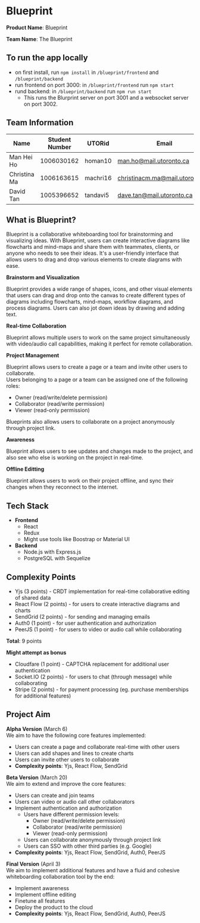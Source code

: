 # Blueprint

**Product Name**: Blueprint

**Team Name**: The Blueprint

## To run the app locally

- on first install, run `npm install` in `/blueprint/frontend` and `/blueprint/backend`
- run frontend on port 3000: in `/blueprint/frontend` run `npm start`
- rund backend: in `/blueprint/backend` run `npm run start`
  - This runs the Blurprint server on port 3001 and a websocket server on port 3002.

## Team Information

| Name         | Student Number | UTORid   | Email                           |
| ------------ | -------------- | -------- | ------------------------------- |
| Man Hei Ho   | 1006030162     | homan10  | man.ho@mail.utoronto.ca         |
| Christina Ma | 1006163615     | machri16 | christinacm.ma@mail.utoronto.ca |
| David Tan    | 1005396652     | tandavi5 | dave.tan@mail.utoronto.ca       |

## What is Blueprint?

Blueprint is a collaborative whiteboarding tool for brainstorming and visualizing ideas. With Blueprint, users can create interactive diagrams like flowcharts and mind-maps and share them with teammates, clients, or anyone who needs to see their ideas. It's a user-friendly interface that allows users to drag and drop various elements to create diagrams with ease.

**Brainstorm and Visualization**

Blueprint provides a wide range of shapes, icons, and other visual elements that users can drag and drop onto the canvas to create different types of diagrams including flowcharts, mind-maps, workflow diagrams, and process diagrams. Users can also jot down ideas by drawing and adding text.

**Real-time Collaboration**

Blueprint allows multiple users to work on the same project simultaneously with video/audio call capabilities, making it perfect for remote collaboration.

**Project Management**

Blueprint allows users to create a page or a team and invite other users to collaborate.  
Users belonging to a page or a team can be assigned one of the following roles:

- Owner (read/write/delete permission)
- Collaborator (read/write permission)
- Viewer (read-only permission)

Blueprints also allows users to collaborate on a project anonymously through project link.

**Awareness**

Blueprint allows users to see updates and changes made to the project, and also see who else is working on the project in real-time.

**Offline Editting**

Blueprint allows users to work on their project offline, and sync their changes when they reconnect to the internet.

## Tech Stack

- **Frontend**
  - React
  - Redux
  - Might use tools like Boostrap or Material UI
- **Backend**
  - Node.js with Express.js
  - PostgreSQL with Sequelize

## Complexity Points

- Yjs (3 points) - CRDT implementation for real-time collaborative editing of shared data
- React Flow (2 points) - for users to create interactive diagrams and charts
- SendGrid (2 points) - for sending and managing emails
- Auth0 (1 point) - for user authentication and authorization
- PeerJS (1 point) - for users to video or audio call while collaborating

**Total**: 9 points

**Might attempt as bonus**

- Cloudfare (1 point) - CAPTCHA replacement for additional user authentication
- Socket.IO (2 points) - for users to chat (through message) while collaborating
- Stripe (2 points) - for payment processing (eg. purchase memberships for additional features)

## Project Aim

**Alpha Version** (March 6)  
We aim to have the following core features implemented:

- Users can create a page and collaborate real-time with other users
- Users can add shapes and lines to create charts
- Users can invite other users to collaborate
- **Complexity points**: Yjs, React Flow, SendGrid

**Beta Version** (March 20)  
We aim to extend and improve the core features:

- Users can create and join teams
- Users can video or audio call other collaborators
- Implement authentication and authorization
  - Users have different permission levels:
    - Owner (read/write/delete permission)
    - Collaborator (read/write permission)
    - Viewer (read-only permission)
  - Users can collaborate anonymously through project link
  - Users can SSO with other third parties (e.g. Google)
- **Complexity points**: Yjs, React Flow, SendGrid, Auth0, PeerJS

**Final Version** (April 3)  
We aim to implement additional features and have a fluid and cohesive whiteboarding collaboration tool by the end:

- Implement awareness
- Implement offline editing
- Finetune all features
- Deploy the product to the cloud
- **Complexity points**: Yjs, React Flow, SendGrid, Auth0, PeerJS
